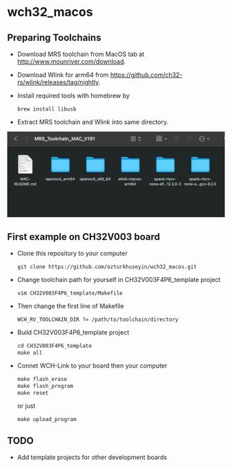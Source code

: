 # wch32_macos

## Preparing Toolchains
-   Download MRS toolchain from MacOS tab at http://www.mounriver.com/download.
-   Download Wlink for arm64 from https://github.com/ch32-rs/wlink/releases/tag/nightly.
-   Install required tools with homebrew by 
    
        brew install libusb
-   Extract MRS toolchain and Wlink into same directory.

![](https://github.com/ozturkhuseyin/wch32_macos/blob/main/etc/dr.png "Toolchain directory")

## First example on CH32V003 board
-   Clone this repository to your computer

        git clone https://github.com/ozturkhuseyin/wch32_macos.git

-   Change toolchain path for yourself in CH32V003F4P6_template project
        
        vim CH32V003F4P6_template/Makefile

-   Then change the first line of Makefile

        WCH_RV_TOOLCHAIN_DIR ?= /path/to/toolchain/directory

-   Build CH32V003F4P6_template project

        cd CH32V003F4P6_template
        make all
-   Connet WCH-Link to your board then your computer

        make flash_erase
        make flash_program
        make reset

    or just

        make upload_program


## TODO
-   Add template projects for other development boards